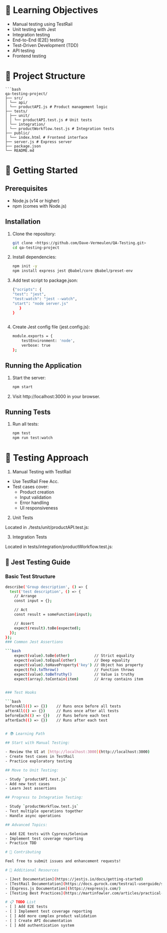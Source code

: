 # 🎯 Learning Objectives

- Manual testing using TestRail
- Unit testing with Jest
- Integration testing
- End-to-End (E2E) testing
- Test-Driven Development (TDD)
- API testing
- Frontend testing

# 📁 Project Structure
    ```bash
    qa-testing-project/
    ├── src/
    │ └── api/
    │ └── productAPI.js # Product management logic
    ├── tests/
    │ ├── unit/
    │ │ └── productAPI.test.js # Unit tests
    │ └── integration/
    │ └── productWorkflow.test.js # Integration tests
    ├── public/
    │ └── index.html # Frontend interface
    ├── server.js # Express server
    ├── package.json
    └── README.md


# 🚀 Getting Started

## Prerequisites

- Node.js (v14 or higher)
- npm (comes with Node.js)

## Installation

1. Clone the repository:

   ```bash
   git clone <https://github.com/Dave-Vermeulen/QA-Testing.git>
   cd qa-testing-project

2. Install dependencies:

    ```bash
    npm init -y
    npm install express jest @babel/core @babel/preset-env

3. Add test script to package.json:

    ```bash
    {"scripts": {
    "test": "jest",
    "test:watch": "jest --watch",
    "start": "node server.js"
       }
    }
  

4. Create Jest config file (jest.config.js):
    
    ```bash
    module.exports = {
        testEnvironment: 'node',
        verbose: true
    };

## Running the Application

1. Start the server:
    ```bash
    npm start

2. Visit http://localhost:3000 in your browser.

## Running Tests

1. Run all tests:
    ```bash
    npm test
    npm run test:watch 

# 📝 Testing Approach

1. Manual Testing with TestRail

- Use TestRail Free Acc.
- Test cases cover:
    - Product creation
    - Input validation
    - Error handling
    - UI responsiveness

2. Unit Tests

Located in ./tests/unit/productAPI.test.js:

3. Integration Tests

Located in tests/integration/productWorkflow.test.js:

## 🧪 Jest Testing Guide

### Basic Test Structure

```bash
describe('Group description', () => {
  test('test description', () => {
    // Arrange
    const input = {};

    // Act
    const result = someFunction(input);

    // Assert
    expect(result).toBe(expected);
  });
});
### Common Jest Assertions

```bash
    expect(value).toBe(other)           // Strict equality
    expect(value).toEqual(other)        // Deep equality
    expect(value).toHaveProperty('key') // Object has property
    expect(fn).toThrow()                // Function throws
    expect(value).toBeTruthy()          // Value is truthy
    expect(array).toContain(item)       // Array contains item   
    

### Test Hooks

```bash
beforeAll(() => {})    // Runs once before all tests
afterAll(() => {})     // Runs once after all tests
beforeEach(() => {})   // Runs before each test
afterEach(() => {})    // Runs after each test
    

# 📚 Learning Path

## Start with Manual Testing:

- Review the UI at [http://localhost:3000](http://localhost:3000)
- Create test cases in TestRail
- Practice exploratory testing

## Move to Unit Testing:

- Study `productAPI.test.js`
- Add new test cases
- Learn Jest assertions

## Progress to Integration Testing:

- Study `productWorkflow.test.js`
- Test multiple operations together
- Handle async operations

## Advanced Topics:

- Add E2E tests with Cypress/Selenium
- Implement test coverage reporting
- Practice TDD

# 🤝 Contributing

Feel free to submit issues and enhancement requests!

# 📖 Additional Resources

- [Jest Documentation](https://jestjs.io/docs/getting-started)
- [TestRail Documentation](https://docs.gurock.com/testrail-userguide/start)
- [Express.js Documentation](https://expressjs.com/)
- [Testing Best Practices](https://martinfowler.com/articles/practical-test-pyramid.html)

# 📋 TODO List
- [ ] Add E2E tests
- [ ] Implement test coverage reporting
- [ ] Add more complex product validation
- [ ] Create API documentation
- [ ] Add authentication system

